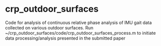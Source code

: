 # crp_outdoor_surfaces
Code for analysis of continuous relative phase analysis of IMU gait data collected on various outdoor surfaces. Run ~/crp_outdoor_surfaces/code/crp_outdoor_surfaces_process.m to initiate data processing/analysis presented in the submitted paper
